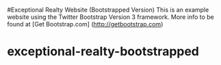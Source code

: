 #Exceptional Realty Website (Bootstrapped Version)
This is an example website using the Twitter Bootstrap Version 3 framework.
More info to be found at [Get Bootstrap.com] (http://getbootstrap.com)
# exceptional-realty-bootstrapped
